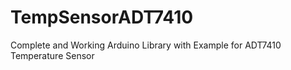 TempSensorADT7410
=================

Complete and Working Arduino Library with Example for ADT7410 Temperature Sensor
